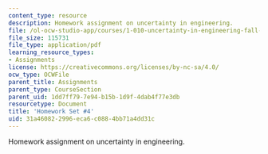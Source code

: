 ```yaml
---
content_type: resource
description: Homework assignment on uncertainty in engineering.
file: /ol-ocw-studio-app/courses/1-010-uncertainty-in-engineering-fall-2008/31a460822996eca6c0884bb71a4dd31c_homework_04.pdf
file_size: 115731
file_type: application/pdf
learning_resource_types:
- Assignments
license: https://creativecommons.org/licenses/by-nc-sa/4.0/
ocw_type: OCWFile
parent_title: Assignments
parent_type: CourseSection
parent_uid: 1dd7ff79-7e94-b15b-1d9f-4dab4f77e3db
resourcetype: Document
title: 'Homework Set #4'
uid: 31a46082-2996-eca6-c088-4bb71a4dd31c
---
```

Homework assignment on uncertainty in engineering.